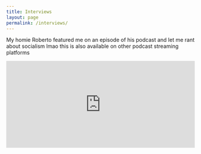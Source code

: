 ```yaml
---
title: Interviews
layout: page
permalink: /interviews/
---
```

My homie Roberto featured me on an episode of his podcast and let me rant about socialism lmao this is also available on other podcast streaming platforms

<iframe src="https://open.spotify.com/embed-podcast/episode/0CbwdQCLRU9yLacnTT07v9" width="100%" height="232" frameborder="0" allowtransparency="true" allow="encrypted-media"></iframe>
